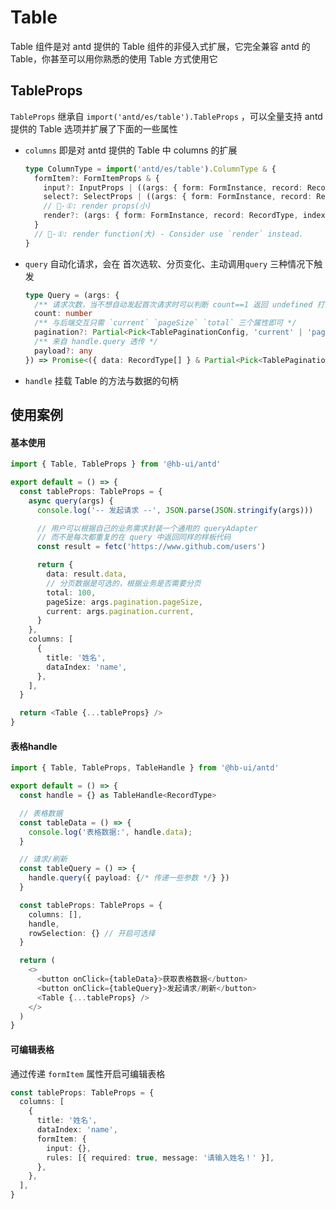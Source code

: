 # Table

Table 组件是对 antd 提供的 Table 组件的非侵入式扩展，它完全兼容 antd 的 Table，你甚至可以用你熟悉的使用 Table 方式使用它

## TableProps

`TableProps` 继承自 `import('antd/es/table').TableProps` ，可以全量支持 antd 提供的  Table 选项并扩展了下面的一些属性

- `columns` 即是对 antd 提供的 Table 中 columns 的扩展

  ```ts
  type ColumnType = import('antd/es/table').ColumnType & {
    formItem?: FormItemProps & {
      input?: InputProps | ((args: { form: FormInstance, record: RecordType, index: number }) => InputProps | void | null | undefined)
      select?: SelectProps | ((args: { form: FormInstance, record: RecordType, index: number }) => SelectProps | void | null | undefined)
      // 🐞-①: render props(小)
      render?: (args: { form: FormInstance, record: RecordType, index: number }) => React.ReactNode
    }
    // 🐞-①: render function(大) - Consider use `render` instead.
  }
  ```

- `query` 自动化请求，会在 首次选软、分页变化、主动调用`query` 三种情况下触发

  ```ts
  type Query = (args: {
    /** 请求次数，当不想自动发起首次请求时可以判断 count==1 返回 undefined 打断请求 - 内部维护 */
    count: number
    /** 与后端交互只需 `current` `pageSize` `total` 三个属性即可 */
    pagination?: Partial<Pick<TablePaginationConfig, 'current' | 'pageSize' | 'total'>>
    /** 来自 handle.query 透传 */
    payload?: any
  }) => Promise<({ data: RecordType[] } & Partial<Pick<TablePaginationConfig, 'current' | 'pageSize' | 'total'>>) | void>
  ```

- `handle` 挂载 Table 的方法与数据的句柄

## 使用案例

#### 基本使用

```ts
import { Table, TableProps } from '@hb-ui/antd'

export default = () => {
  const tableProps: TableProps = {
    async query(args) {
      console.log('-- 发起请求 --', JSON.parse(JSON.stringify(args)))

      // 用户可以根据自己的业务需求封装一个通用的 queryAdapter
      // 而不是每次都重复的在 query 中返回同样的样板代码
      const result = fetc('https://www.github.com/users')

      return {
        data: result.data,
        // 分页数据是可选的，根据业务是否需要分页
        total: 100,
        pageSize: args.pagination.pageSize,
        current: args.pagination.current,
      }
    },
    columns: [
      {
        title: '姓名',
        dataIndex: 'name',
      },
    ],
  }

  return <Table {...tableProps} />
}
```

#### 表格handle

```ts
import { Table, TableProps, TableHandle } from '@hb-ui/antd'

export default = () => {
  const handle = {} as TableHandle<RecordType>

  // 表格数据
  const tableData = () => {
    console.log('表格数据:', handle.data);
  }

  // 请求/刷新
  const tableQuery = () => {
    handle.query({ payload: {/* 传递一些参数 */} })
  }

  const tableProps: TableProps = {
    columns: [],
    handle,
    rowSelection: {} // 开启可选择
  }

  return (
    <>
      <button onClick={tableData}>获取表格数据</button>
      <button onClick={tableQuery}>发起请求/刷新</button>
      <Table {...tableProps} />
    </>
  )
}
```

#### 可编辑表格

通过传递 `formItem` 属性开启可编辑表格

```ts
const tableProps: TableProps = {
  columns: [
    {
      title: '姓名',
      dataIndex: 'name',
      formItem: {
        input: {},
        rules: [{ required: true, message: '请输入姓名！' }],
      },
    },
  ],
}
```

